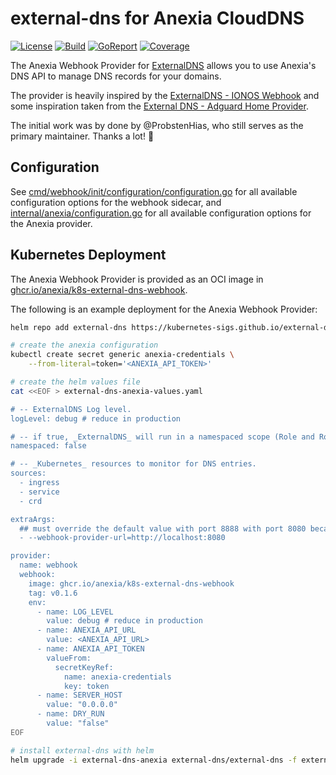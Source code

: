 # external-dns for Anexia CloudDNS

[![License](https://img.shields.io/github/license/anexia/k8s-external-dns-webhook?style=for-the-badge)](LICENSE.md)
[![Build](https://img.shields.io/github/actions/workflow/status/anexia/k8s-external-dns-webhook/pull_request.yml?style=for-the-badge)](https://github.com/anexia/k8s-external-dns-webhook/actions/workflows/pull_request.yml)
[![GoReport](https://goreportcard.com/badge/github.com/anexia/k8s-external-dns-webhook?style=for-the-badge)](https://goreportcard.com/report/github.com/anexia/k8s-external-dns-webhook)
[![Coverage](https://img.shields.io/coverallsCoverage/github/anexia/k8s-external-dns-webhook?style=for-the-badge)](https://coveralls.io/github/anexia/k8s-external-dns-webhook?branch=main)

The Anexia Webhook Provider for [ExternalDNS](https://github.com/kubernetes-sigs/external-dns) allows you to use Anexia's DNS API to manage DNS records for your domains.

The provider is heavily inspired by the [ExternalDNS - IONOS Webhook](https://github.com/ionos-cloud/external-dns-ionos-webhook) and some inspiration taken from the [External DNS - Adguard Home Provider](https://github.com/muhlba91/external-dns-provider-adguard/tree/main).

The initial work was by done by @ProbstenHias, who still serves as the primary maintainer. Thanks a lot! :purple_heart:

## Configuration

See [cmd/webhook/init/configuration/configuration.go](cmd/webhook/init/configuration/configuration.go) for all available configuration options for the webhook sidecar, and [internal/anexia/configuration.go](internal/anexia/configuration.go) for all available configuration options for the Anexia provider.

## Kubernetes Deployment

The Anexia Webhook Provider is provided as  an OCI image in [ghcr.io/anexia/k8s-external-dns-webhook](https://ghcr.io/anexia/k8s-external-dns-webhook).

The following is an example deployment for the Anexia Webhook Provider:

```bash
helm repo add external-dns https://kubernetes-sigs.github.io/external-dns/

# create the anexia configuration
kubectl create secret generic anexia-credentials \
    --from-literal=token='<ANEXIA_API_TOKEN>'

# create the helm values file
cat <<EOF > external-dns-anexia-values.yaml

# -- ExternalDNS Log level.
logLevel: debug # reduce in production

# -- if true, _ExternalDNS_ will run in a namespaced scope (Role and Rolebinding will be namespaced too).
namespaced: false

# -- _Kubernetes_ resources to monitor for DNS entries.
sources:
  - ingress
  - service
  - crd

extraArgs:
  ## must override the default value with port 8888 with port 8080 because this is hard-coded in the helm chart
  - --webhook-provider-url=http://localhost:8080

provider:
  name: webhook
  webhook:
    image: ghcr.io/anexia/k8s-external-dns-webhook
    tag: v0.1.6
    env:
      - name: LOG_LEVEL
        value: debug # reduce in production
      - name: ANEXIA_API_URL
        value: <ANEXIA_API_URL>
      - name: ANEXIA_API_TOKEN
        valueFrom:
          secretKeyRef:
            name: anexia-credentials
            key: token
      - name: SERVER_HOST
        value: "0.0.0.0"
      - name: DRY_RUN
        value: "false"
EOF

# install external-dns with helm
helm upgrade -i external-dns-anexia external-dns/external-dns -f external-dns-anexia-values.yaml
```
